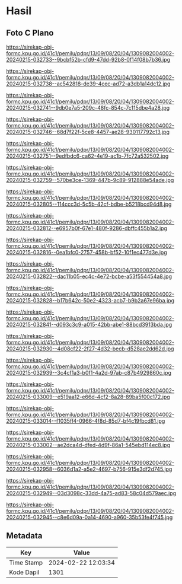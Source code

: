 # Hasil

## Foto C Plano

https://sirekap-obj-formc.kpu.go.id/41c1/pemilu/pdpr/13/09/08/20/04/1309082004002-20240215-032733--9bcbf52b-cfd9-47dd-92b8-0f14f08b7b36.jpg

https://sirekap-obj-formc.kpu.go.id/41c1/pemilu/pdpr/13/09/08/20/04/1309082004002-20240215-032738--ac542818-de39-4cec-ad72-a3db1a14dc12.jpg

https://sirekap-obj-formc.kpu.go.id/41c1/pemilu/pdpr/13/09/08/20/04/1309082004002-20240215-032741--9db0e7a5-209c-48fc-854c-7c115dbe4a28.jpg

https://sirekap-obj-formc.kpu.go.id/41c1/pemilu/pdpr/13/09/08/20/04/1309082004002-20240215-032746--68d7f22f-5ce8-4457-ae28-930117792c13.jpg

https://sirekap-obj-formc.kpu.go.id/41c1/pemilu/pdpr/13/09/08/20/04/1309082004002-20240215-032751--9edfbdc6-ca62-4e19-ac1b-7fc72a532502.jpg

https://sirekap-obj-formc.kpu.go.id/41c1/pemilu/pdpr/13/09/08/20/04/1309082004002-20240215-032759--570be3ce-1369-447b-9c89-912888e54ade.jpg

https://sirekap-obj-formc.kpu.go.id/41c1/pemilu/pdpr/13/09/08/20/04/1309082004002-20240215-032805--114ccc3d-5c5b-42cf-bdbe-b5218bcd94d8.jpg

https://sirekap-obj-formc.kpu.go.id/41c1/pemilu/pdpr/13/09/08/20/04/1309082004002-20240215-032812--e6957b0f-67e1-480f-9286-dbffc455b1a2.jpg

https://sirekap-obj-formc.kpu.go.id/41c1/pemilu/pdpr/13/09/08/20/04/1309082004002-20240215-032816--0ea1bfc0-2757-458b-bf52-10f1ec477d3e.jpg

https://sirekap-obj-formc.kpu.go.id/41c1/pemilu/pdpr/13/09/08/20/04/1309082004002-20240215-032822--dac11b05-ec4c-4e72-bcbe-a53f554454a8.jpg

https://sirekap-obj-formc.kpu.go.id/41c1/pemilu/pdpr/13/09/08/20/04/1309082004002-20240215-032828--b17b642c-50e2-4323-acb7-b9b2a67e96ba.jpg

https://sirekap-obj-formc.kpu.go.id/41c1/pemilu/pdpr/13/09/08/20/04/1309082004002-20240215-032841--d093c3c9-a015-42bb-abe1-88bcd3913bda.jpg

https://sirekap-obj-formc.kpu.go.id/41c1/pemilu/pdpr/13/09/08/20/04/1309082004002-20240215-032930--4d08cf22-2f27-4d32-becb-d528ae2dd62d.jpg

https://sirekap-obj-formc.kpu.go.id/41c1/pemilu/pdpr/13/09/08/20/04/1309082004002-20240215-032939--3c4cf1a3-b0f1-4a2d-97ab-c87b4929860c.jpg

https://sirekap-obj-formc.kpu.go.id/41c1/pemilu/pdpr/13/09/08/20/04/1309082004002-20240215-033009--e519aa12-e66d-4cf2-8a28-89ba5f00c172.jpg

https://sirekap-obj-formc.kpu.go.id/41c1/pemilu/pdpr/13/09/08/20/04/1309082004002-20240215-033014--f1035ff4-0966-4f8d-85d7-bf4c19fbcd81.jpg

https://sirekap-obj-formc.kpu.go.id/41c1/pemilu/pdpr/13/09/08/20/04/1309082004002-20240215-033002--ae2dca4d-dfed-4d9f-86a1-545ebd114ec8.jpg

https://sirekap-obj-formc.kpu.go.id/41c1/pemilu/pdpr/13/09/08/20/04/1309082004002-20240215-032958--6036d1a2-a5e2-4697-b756-915e3df2d745.jpg

https://sirekap-obj-formc.kpu.go.id/41c1/pemilu/pdpr/13/09/08/20/04/1309082004002-20240215-032949--03d3098c-33dd-4a75-ad83-58c04d579aec.jpg

https://sirekap-obj-formc.kpu.go.id/41c1/pemilu/pdpr/13/09/08/20/04/1309082004002-20240215-032945--c8e6d09a-0a14-4690-a960-35b53fe4f745.jpg


## Metadata

| Key        | Value               |
| ---------- | ------------------- |
| Time Stamp | 2024-02-22 12:03:34 |
| Kode Dapil | 1301                |




